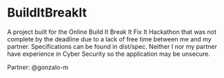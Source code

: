 BuildItBreakIt
==============

A project built for the Online Build It Break It Fix It Hackathon that was not complete by the deadline due to a lack of free time between me and my partner.
Specifications can be found in dist/spec. Neither I nor my partner have experience in Cyber Security so the application may be unsecure.

Partner: @gonzalo-m
